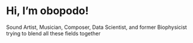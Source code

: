 # Hi, I’m obopodo!

Sound Artist, Musician, Composer, Data Scientist, and former Biophysicist trying to blend all these fields together
